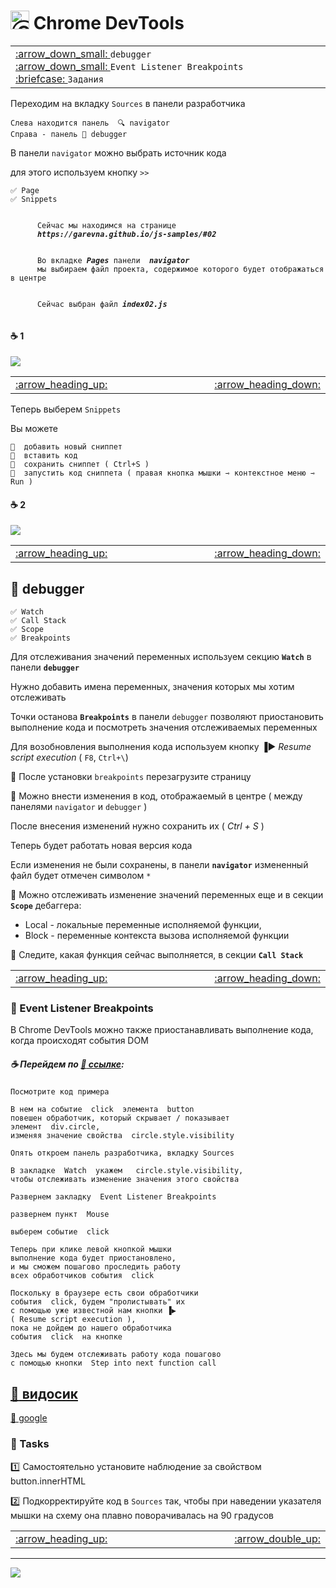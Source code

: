 [footer]: https://github.com/garevna/js-course/raw/master/images/a-level-ico.png?raw=true
[ico20]: https://raw.githubusercontent.com/garevna/a-level-js-lessons/master/ico/a-level-20.png
[ico25]: https://raw.githubusercontent.com/garevna/a-level-js-lessons/master/ico/a-level-25.png
[hw-30]: https://raw.githubusercontent.com/garevna/a-level-js-lessons/master/ico/briefcase-30.png
[cap-30]: https://raw.githubusercontent.com/garevna/a-level-js-lessons/master/ico/coffee-30.png
[warn-25]: https://raw.githubusercontent.com/garevna/a-level-js-lessons/master/ico/warning-25.png
[link-25]: https://raw.githubusercontent.com/garevna/a-level-js-lessons/master/ico/link-25.png
[err-20]: https://raw.githubusercontent.com/garevna/a-level-js-lessons/master/ico/no_entry-20.png
[err-25]: https://raw.githubusercontent.com/garevna/a-level-js-lessons/master/ico/no_entry-25.png
[err-30]: https://raw.githubusercontent.com/garevna/a-level-js-lessons/master/ico/no_entry-30.png

# <img src="https://avatars2.githubusercontent.com/u/19735284?s=40&v=4" width="30" title="Ⓒ Irina Fylyppova ( garevna ) 2019"/> Chrome DevTools

<table>
  <tr>
    <td width="8%">
       <a href = "#-debugger">
          :arrow_down_small:
       </a> <code>debugger</code><br>
       <a href = "#-event-listener-breakpoints">
          :arrow_down_small:
       </a> <code>Event Listener Breakpoints</code><br>
       <a href = "#-tasks">
          :briefcase:
       </a> <code>Задания</code>
    </td>
  </tr>
</table>

Переходим на вкладку  `Sources` в панели разработчика

    Слева находится панель  🔍 navigator
    Справа - панель 🔧 debugger

В панели `navigator` можно выбрать источник кода

для этого используем кнопку `>>`

    ✅ Page
    ✅ Snippets

<div>
    <code>
      Сейчас мы находимся на странице
      <b><em>https://garevna.github.io/js-samples/#02</em></b>
    </code><br/>
    <code>
      Во вкладке <b><em>Pages</em></b> панели  <b><em>navigator</em></b>  
      мы выбираем файл проекта, содержимое которого будет отображаться в центре
    </code><br/>
    <code>
      Сейчас выбран файл <b><em>index02.js</em></b>
    </code>
</div>

#### :coffee: 1

![](https://raw.githubusercontent.com/garevna/js-course/master/images/lessons/01.png)

<table>
  <tr>
    <td width="8%">
       <a href = "#-chrome-devtools">
          :arrow_heading_up:
       </a>
    </td>
    <td width="800">
       &nbsp;
    </td>
    <td width="8%">
       <a href = "#coffee-2">
          :arrow_heading_down:
       </a>
    </td>
  </tr>
</table>

Теперь выберем `Snippets`

Вы можете
```
📌  добавить новый сниппет
📌  вставить код
📌  сохранить сниппет ( Ctrl+S )
📌  запустить код сниппета ( правая кнопка мышки ⇾ контекстное меню ⇾ Run )
```
#### :coffee: 2

![](https://raw.githubusercontent.com/garevna/js-course/master/images/lessons/02.png)

<table>
  <tr>
    <td width="8%">
       <a href = "#coffee-1">
          :arrow_heading_up:
       </a>
    </td>
    <td width="800">
       &nbsp;
    </td>
    <td width="8%">
       <a href = "#-event-listener-breakpoints">
          :arrow_heading_down:
       </a>
    </td>
  </tr>
</table>

## 📖 debugger

    ✅ Watch
    ✅ Call Stack
    ✅ Scope
    ✅ Breakpoints

Для отслеживания значений переменных используем секцию  **`Watch`**  в панели  **`debugger`**

Нужно добавить имена переменных, значения которых мы хотим отслеживать

Точки останова **`Breakpoints`** в панели `debugger` позволяют приостановить выполнение кода и посмотреть значения отслеживаемых переменных

Для возобновления выполнения кода используем кнопку   ▐▶️  *Resume script execution*
    ( `F8`, `Ctrl+\`)

🔄 После установки `breakpoints` перезагрузите страницу

📝 Можно внести изменения в код, отображаемый в центре ( между панелями `navigator` и `debugger` )

После внесения изменений нужно сохранить их  ( *Ctrl + S* )

Теперь будет работать новая версия кода

Если изменения не были сохранены, в панели  **`navigator`**  измененный файл будет отмечен символом `*`

👀 Mожно отслеживать изменение значений переменных еще и  в секции  **`Scope`**  дебаггера:
* Local - локальные переменные исполняемой функции,
* Block - переменные контекста вызова исполняемой функции

👀 Следите, какая функция сейчас выполняется, в секции **`Call Stack`**

<table>
  <tr>
    <td width="8%">
       <a href = "#coffee-2">
          :arrow_heading_up:
       </a>
    </td>
    <td width="800">
       &nbsp;
    </td>
    <td width="8%">
       <a href = "#-tasks">
          :arrow_heading_down:
       </a>
    </td>
  </tr>
</table>

### 📖 Event Listener Breakpoints

В  Chrome DevTools  можно также приостанавливать выполнение кода, когда происходят события DOM

##### :coffee: Перейдем по [:link: ссылке](garevna.github.io):   
```
Посмотрите код примера

В нем на событие  click  элемента  button
повешен обработчик, который скрывает / показывает
элемент  div.circle,
изменяя значение свойства  circle.style.visibility

Опять откроем панель разработчика, вкладку Sources

В закладке  Watch  укажем   circle.style.visibility,
чтобы отслеживать изменение значения этого свойства

Развернем закладку  Event Listener Breakpoints

развернем пункт  Mouse

выберем событие  click

Теперь при клике левой кнопкой мышки
выполнение кода будет приостановлено,
и мы сможем пошагово проследить работу
всех обработчиков события  click

Поскольку в браузере есть свои обработчики
события  click, будем "пролистывать" их
с помощью уже известной нам кнопки ▐▶️  
( Resume script execution ),
пока не дойдем до нашего обработчика
события  click  на кнопке

Здесь мы будем отслеживать работу кода пошагово
с помощью кнопки  Step into next function call
```
## [:cinema: видосик](https://youtu.be/PQYG2aJf6uI)

[🔗 google](https://developers.google.com/web/tools/chrome-devtools/)

### :briefcase: Tasks

:one: Самостоятельно установите наблюдение за свойством    button.innerHTML

:two: Подкорректируйте код в `Sources` так, чтобы при наведении указателя мышки на схему она плавно поворачивалась на 90 градусов

<table>
  <tr>
    <td width="8%">
       <a href = "#-event-listener-breakpoints">
          :arrow_heading_up:
       </a>
    </td>
    <td width="800">
       &nbsp;
    </td>
    <td width="8%">
       <a href = "#-chrome-devtools">
          :arrow_double_up:
       </a>
    </td>
  </tr>
</table>

_________________________________________________________________________

![](https://github.com/garevna/js-course/raw/master/images/a-level-ico.png?raw=true)
